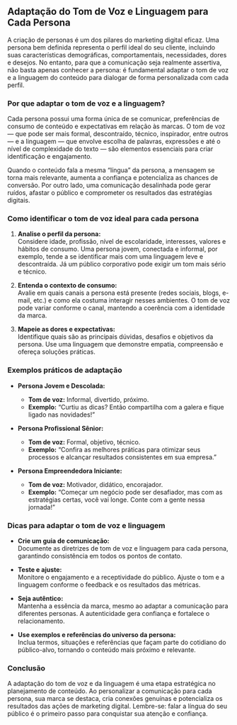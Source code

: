 
## Adaptação do Tom de Voz e Linguagem para Cada Persona

A criação de personas é um dos pilares do marketing digital eficaz. Uma persona bem definida representa o perfil ideal do seu cliente, incluindo suas características demográficas, comportamentais, necessidades, dores e desejos. No entanto, para que a comunicação seja realmente assertiva, não basta apenas conhecer a persona: é fundamental adaptar o tom de voz e a linguagem do conteúdo para dialogar de forma personalizada com cada perfil.

### Por que adaptar o tom de voz e a linguagem?

Cada persona possui uma forma única de se comunicar, preferências de consumo de conteúdo e expectativas em relação às marcas. O tom de voz — que pode ser mais formal, descontraído, técnico, inspirador, entre outros — e a linguagem — que envolve escolha de palavras, expressões e até o nível de complexidade do texto — são elementos essenciais para criar identificação e engajamento.

Quando o conteúdo fala a mesma “língua” da persona, a mensagem se torna mais relevante, aumenta a confiança e potencializa as chances de conversão. Por outro lado, uma comunicação desalinhada pode gerar ruídos, afastar o público e comprometer os resultados das estratégias digitais.

### Como identificar o tom de voz ideal para cada persona

1. **Analise o perfil da persona:**  
   Considere idade, profissão, nível de escolaridade, interesses, valores e hábitos de consumo. Uma persona jovem, conectada e informal, por exemplo, tende a se identificar mais com uma linguagem leve e descontraída. Já um público corporativo pode exigir um tom mais sério e técnico.

2. **Entenda o contexto de consumo:**  
   Avalie em quais canais a persona está presente (redes sociais, blogs, e-mail, etc.) e como ela costuma interagir nesses ambientes. O tom de voz pode variar conforme o canal, mantendo a coerência com a identidade da marca.

3. **Mapeie as dores e expectativas:**  
   Identifique quais são as principais dúvidas, desafios e objetivos da persona. Use uma linguagem que demonstre empatia, compreensão e ofereça soluções práticas.

### Exemplos práticos de adaptação

- **Persona Jovem e Descolada:**  
  - **Tom de voz:** Informal, divertido, próximo.
  - **Exemplo:** “Curtiu as dicas? Então compartilha com a galera e fique ligado nas novidades!”

- **Persona Profissional Sênior:**  
  - **Tom de voz:** Formal, objetivo, técnico.
  - **Exemplo:** “Confira as melhores práticas para otimizar seus processos e alcançar resultados consistentes em sua empresa.”

- **Persona Empreendedora Iniciante:**  
  - **Tom de voz:** Motivador, didático, encorajador.
  - **Exemplo:** “Começar um negócio pode ser desafiador, mas com as estratégias certas, você vai longe. Conte com a gente nessa jornada!”

### Dicas para adaptar o tom de voz e linguagem

- **Crie um guia de comunicação:**  
  Documente as diretrizes de tom de voz e linguagem para cada persona, garantindo consistência em todos os pontos de contato.

- **Teste e ajuste:**  
  Monitore o engajamento e a receptividade do público. Ajuste o tom e a linguagem conforme o feedback e os resultados das métricas.

- **Seja autêntico:**  
  Mantenha a essência da marca, mesmo ao adaptar a comunicação para diferentes personas. A autenticidade gera confiança e fortalece o relacionamento.

- **Use exemplos e referências do universo da persona:**  
  Inclua termos, situações e referências que façam parte do cotidiano do público-alvo, tornando o conteúdo mais próximo e relevante.

### Conclusão

A adaptação do tom de voz e da linguagem é uma etapa estratégica no planejamento de conteúdo. Ao personalizar a comunicação para cada persona, sua marca se destaca, cria conexões genuínas e potencializa os resultados das ações de marketing digital. Lembre-se: falar a língua do seu público é o primeiro passo para conquistar sua atenção e confiança.
```
